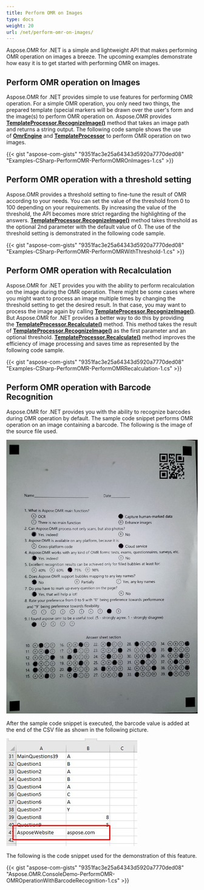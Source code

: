 ```yaml
---
title: Perform OMR on Images
type: docs
weight: 20
url: /net/perform-omr-on-images/
---
```


Aspose.OMR for .NET is a simple and lightweight API that makes performing OMR operation on images a breeze. The upcoming examples demonstrate how easy it is to get started with performing OMR on images.

## **Perform OMR operation on Images**

Aspose.OMR for .NET provides simple to use features for performing OMR operation. For a simple OMR operation, you only need two things, the prepared template (special markers will be drawn over the user's form and the image(s) to perform OMR operation on. Aspose.OMR provides [**TemplateProcessor.RecognizeImage()**](https://apireference.aspose.com/omr/net/aspose.omr.api/templateprocessor/methods/recognizeimage) method that takes an image path and returns a string output. The following code sample shows the use of [**OmrEngine**](https://apireference.aspose.com/omr/net/aspose.omr.api/omrengine) and [**TemplateProcessor**](https://apireference.aspose.com/omr/net/aspose.omr.api/templateprocessor) to perform OMR operation on two images.

{{< gist "aspose-com-gists" "9351fac3e25a64343d5920a7770ded08" "Examples-CSharp-PerformOMR-PerformOMROnImages-1.cs" >}}

## **Perform OMR operation with a threshold setting**

Aspose.OMR provides a threshold setting to fine-tune the result of OMR according to your needs. You can set the value of the threshold from 0 to 100 depending on your requirements. By increasing the value of the threshold, the API becomes more strict regarding the highlighting of the answers. [**TemplateProcessor.RecognizeImage()**](https://apireference.aspose.com/omr/net/aspose.omr.api/templateprocessor/methods/recognizeimage) method takes threshold as the optional 2nd parameter with the default value of 0. The use of the threshold setting is demonstrated in the following code sample.

{{< gist "aspose-com-gists" "9351fac3e25a64343d5920a7770ded08" "Examples-CSharp-PerformOMR-PerformOMRWithThreshold-1.cs" >}}

## **Perform OMR operation with Recalculation**

Aspose.OMR for .NET provides you with the ability to perform recalculation on the image during the OMR operation. There might be some cases where you might want to process an image multiple times by changing the threshold setting to get the desired result. In that case, you may want to process the image again by calling [**TemplateProcessor.RecognizeImage()**](https://apireference.aspose.com/omr/net/aspose.omr.api/templateprocessor/methods/recognizeimage). But Aspose.OMR for .NET provides a better way to do this by providing the [**TemplateProcessor.Recalculate()**](https://apireference.aspose.com/omr/net/aspose.omr.api/templateprocessor/methods/recalculate) method. This method takes the result of [**TemplateProcessor.RecognizeImage()**](https://apireference.aspose.com/omr/net/aspose.omr.api/templateprocessor/methods/recognizeimage) as the first parameter and an optional threshold. [**TemplateProcessor.Recalculate()**](https://apireference.aspose.com/omr/net/aspose.omr.api/templateprocessor/methods/recalculate) method improves the efficiency of image processing and saves time as represented by the following code sample.

{{< gist "aspose-com-gists" "9351fac3e25a64343d5920a7770ded08" "Examples-CSharp-PerformOMR-PerformOMRRecalculation-1.cs" >}}

## **Perform OMR operation with Barcode Recognition**

Aspose.OMR for .NET provides you with the ability to recognize barcodes during OMR operation by default. The sample code snippet performs OMR operation on an image containing a barcode. The following is the image of the source file used.

![todo:image_alt_text](perform-omr-on-images_1.jpg)

After the sample code snippet is executed, the barcode value is added at the end of the CSV file as shown in the following picture.

![todo:image_alt_text](perform-omr-on-images_2.jpg)

The following is the code snippet used for the demonstration of this feature.

{{< gist "aspose-com-gists" "9351fac3e25a64343d5920a7770ded08" "Aspose.OMR.ConsoleDemo-PerformOMR-OMROperationWithBarcodeRecognition-1.cs" >}}
